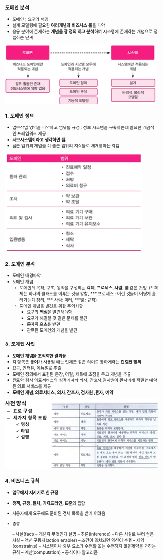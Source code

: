 ### 도메인 분석

- 도메인 : 요구의 배경
- 설계 모델링에 필요한 **여러개념과 비즈니스 룰**을 파악
- 응용 분야에 존재하는 **개념을 잘 정의 하고 분석**하여 시스템에 존재하는 개념으로 정립하는 단계

<img src="./img/도메인1.png" width="500">

### 1. 도메인 정의

- 업무작업 영역을 파악하고 범위를 규정 : 정보 시스템을 구축하는데 필요한 개념적인 프레임워크 제공
- **서브시스템이라고 생각하면 됨.**
- 넓은 범위의 개념을 더 좁은 범위의 지식들로 체계홯하는 작업

<img src="./img/도메인2.png" >

### 2. 도메인 분석

- 도메인 배경파악
- 도메인 개념
    - 도메인의 목적, 구조, 동작을 구성하는 **객체, 프로세스, 사람, 룰** 같은 것임. (* 객체는 하나의 클래스를 이루는 것을 말함, *** 프로세스 : 이런 것들이 어떻게 흘러가는지 정리, *** 사람: 액터, ***룰: 규칙)
    - 도메인 개념을 발견을 위한 주의사항
        - 요구의 **핵심**을 발견해야함
        - 요구가 해결될 것 같은 문제를 발견
        - **문제의 요소**를 발견
        - 관련된 도메인의 개념을 발견

### 3. 도메인 사전

- **도메인 개념을 조직화한 결과물**
- 각 항목은 **용어**가 사용될 때는 언제든 같은 의미로 통하게하는 **간결한 정의**
- 요구, 인터뷰, 메뉴얼로 추출
- 도메인 정의에서 표현된 문장, 어절, 제목에 초점을 두고 개념을 추출
- 진료와 검사 의료서비스의 성격에따라 의사, 간호사,검사원이 환자에게 적절한 예약된 의료 서비스를 제공
- **도메인 개념, 의료서비스, 의사, 간호사, 검사원 ,환자, 예약**

<img src="./img/도메인3.png" width="600">

### 4. 비즈니스 규칙

- **업무에서 지키기로 한 규정**
- **정책, 규정, 절차, 가이드라인, 표준**의 집합
- 사용자에게 요구해도 준비된 전체 목록을 받기 어려움
- 종류

  – 사실(fact) – 개념이 무엇인지 설명
  – 추론(inference) – 다른 사실로 부터 얻은 사실
  – 액션 구동자(action enabler) – 조건이 일치되면 액션이 수행
  – 제약(constraints) – 시스템이나 외부 요소가 수행할 또는 수행하지 않을제약을 가하는 규칙
  – 계산(computation) – 공식이나 알고리즘